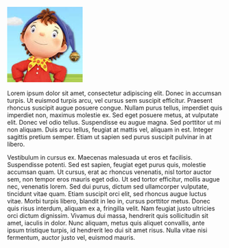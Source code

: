 
![Francois Riotte](../images/friotte.jpeg)

 Lorem ipsum dolor sit amet, consectetur adipiscing elit. Donec in accumsan turpis. Ut euismod turpis arcu, vel cursus sem suscipit efficitur. Praesent rhoncus suscipit augue posuere congue. Nullam purus tellus, imperdiet quis imperdiet non, maximus molestie ex. Sed eget posuere metus, at vulputate elit. Donec vel odio tellus. Suspendisse eu augue magna. Sed porttitor ut mi non aliquam. Duis arcu tellus, feugiat at mattis vel, aliquam in est. Integer sagittis pretium semper. Etiam ut sapien sed purus suscipit pulvinar in at libero.

Vestibulum in cursus ex. Maecenas malesuada ut eros et facilisis. Suspendisse potenti. Sed est sapien, feugiat eget purus quis, molestie accumsan quam. Ut cursus, erat ac rhoncus venenatis, nisl tortor auctor sem, non tempor eros mauris eget odio. Ut sed tortor efficitur, mollis augue nec, venenatis lorem. Sed dui purus, dictum sed ullamcorper vulputate, tincidunt vitae quam. Etiam suscipit orci elit, sed rhoncus augue luctus vitae. Morbi turpis libero, blandit in leo in, cursus porttitor metus. Donec quis risus interdum, aliquam ex a, fringilla velit. Nam feugiat justo ultricies orci dictum dignissim. Vivamus dui massa, hendrerit quis sollicitudin sit amet, iaculis in dolor. Nunc aliquam, metus quis aliquet convallis, ante ipsum tristique turpis, id hendrerit leo dui sit amet risus. Nulla vitae nisi fermentum, auctor justo vel, euismod mauris. 
